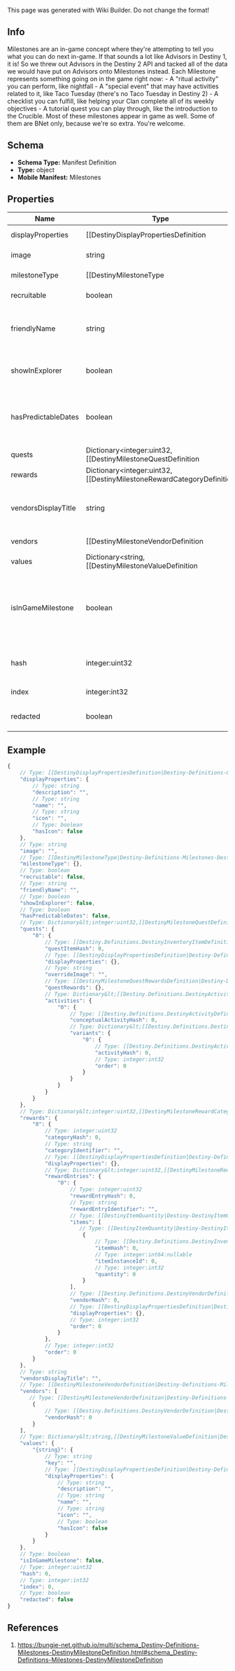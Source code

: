 <span class="wiki-builder">This page was generated with Wiki Builder. Do not change the format!</span>

## Info
Milestones are an in-game concept where they're attempting to tell you what you can do next in-game. If that sounds a lot like Advisors in Destiny 1, it is! So we threw out Advisors in the Destiny 2 API and tacked all of the data we would have put on Advisors onto Milestones instead. Each Milestone represents something going on in the game right now: - A &quot;ritual activity&quot; you can perform, like nightfall - A &quot;special event&quot; that may have activities related to it, like Taco Tuesday (there's no Taco Tuesday in Destiny 2) - A checklist you can fulfill, like helping your Clan complete all of its weekly objectives - A tutorial quest you can play through, like the introduction to the Crucible. Most of these milestones appear in game as well. Some of them are BNet only, because we're so extra. You're welcome.

## Schema
* **Schema Type:** Manifest Definition
* **Type:** object
* **Mobile Manifest:** Milestones

## Properties
Name | Type | Description
---- | ---- | -----------
displayProperties | [[DestinyDisplayPropertiesDefinition|Destiny-Definitions-Common-DestinyDisplayPropertiesDefinition]]:Definition | 
image | string | A custom image someone made just for the milestone. Isn't that special?
milestoneType | [[DestinyMilestoneType|Destiny-Definitions-Milestones-DestinyMilestoneType]]:Enum | An enumeration listing one of the possible types of milestones. Check out the DestinyMilestoneType enum for more info!
recruitable | boolean | If True, then the Milestone has been integrated with BNet's recruiting feature.
friendlyName | string | If the milestone has a friendly identifier for association with other features - such as Recruiting - that identifier can be found here. This is &quot;friendly&quot; in that it looks better in a URL than whatever the identifier for the Milestone actually is.
showInExplorer | boolean | If TRUE, this entry should be returned in the list of milestones for the &quot;Explore Destiny&quot; (i.e. new BNet homepage) features of Bungie.net (as long as the underlying event is active)
hasPredictableDates | boolean | A shortcut for clients - and the server - to understand whether we can predict the start and end dates for this event. In practice, there are multiple ways that an event could have predictable date ranges, but not all events will be able to be predicted via any mechanism (for instance, events that are manually triggered on and off)
quests | Dictionary&lt;integer:uint32,[[DestinyMilestoneQuestDefinition|Destiny-Definitions-Milestones-DestinyMilestoneQuestDefinition]]:Definition&gt; | The full set of possible Quests that give the overview of the Milestone event/activity in question. Only one of these can be active at a time for a given Conceptual Milestone, but many of them may be &quot;available&quot; for the user to choose from. (for instance, with Milestones you can choose from the three available Quests, but only one can be active at a time) Keyed by the quest item.
rewards | Dictionary&lt;integer:uint32,[[DestinyMilestoneRewardCategoryDefinition|Destiny-Definitions-Milestones-DestinyMilestoneRewardCategoryDefinition]]:Definition&gt; | If this milestone can provide rewards, this will define the categories into which the individual reward entries are placed.
vendorsDisplayTitle | string | If you're going to show Vendors for the Milestone, you can use this as a localized &quot;header&quot; for the section where you show that vendor data. It'll provide a more context-relevant clue about what the vendor's role is in the Milestone.
vendors | [[DestinyMilestoneVendorDefinition|Destiny-Definitions-Milestones-DestinyMilestoneVendorDefinition]]:Definition[] | Sometimes, milestones will have rewards provided by Vendors. This definition gives the information needed to understand which vendors are relevant, the order in which they should be returned if order matters, and the conditions under which the Vendor is relevant to the user.
values | Dictionary&lt;string,[[DestinyMilestoneValueDefinition|Destiny-Definitions-Milestones-DestinyMilestoneValueDefinition]]:Definition&gt; | Sometimes, milestones will have arbitrary values associated with them that are of interest to us or to third party developers. This is the collection of those values' definitions, keyed by the identifier of the value and providing useful definition information such as localizable names and descriptions for the value.
isInGameMilestone | boolean | Some milestones are explicit objectives that you can see and interact with in the game. Some milestones are more conceptual, built by BNet to help advise you on activities and events that happen in-game but that aren't explicitly shown in game as Milestones. If this is TRUE, you can see this as a milestone in the game. If this is FALSE, it's an event or activity you can participate in, but you won't see it as a Milestone in the game's UI.
hash | integer:uint32 | The unique identifier for this entity. Guaranteed to be unique for the type of entity, but not globally. When entities refer to each other in Destiny content, it is this hash that they are referring to.
index | integer:int32 | The index of the entity as it was found in the investment tables.
redacted | boolean | If this is true, then there is an entity with this identifier/type combination, but BNet is not yet allowed to show it. Sorry!

## Example
```javascript
{
    // Type: [[DestinyDisplayPropertiesDefinition|Destiny-Definitions-Common-DestinyDisplayPropertiesDefinition]]:Definition
    "displayProperties": {
        // Type: string
        "description": "",
        // Type: string
        "name": "",
        // Type: string
        "icon": "",
        // Type: boolean
        "hasIcon": false
    },
    // Type: string
    "image": "",
    // Type: [[DestinyMilestoneType|Destiny-Definitions-Milestones-DestinyMilestoneType]]:Enum
    "milestoneType": {},
    // Type: boolean
    "recruitable": false,
    // Type: string
    "friendlyName": "",
    // Type: boolean
    "showInExplorer": false,
    // Type: boolean
    "hasPredictableDates": false,
    // Type: Dictionary&lt;integer:uint32,[[DestinyMilestoneQuestDefinition|Destiny-Definitions-Milestones-DestinyMilestoneQuestDefinition]]:Definition&gt;
    "quests": {
        "0": {
            // Type: [[Destiny.Definitions.DestinyInventoryItemDefinition|Destiny-Definitions-DestinyInventoryItemDefinition]]:integer:uint32
            "questItemHash": 0,
            // Type: [[DestinyDisplayPropertiesDefinition|Destiny-Definitions-Common-DestinyDisplayPropertiesDefinition]]:Definition
            "displayProperties": {},
            // Type: string
            "overrideImage": "",
            // Type: [[DestinyMilestoneQuestRewardsDefinition|Destiny-Definitions-Milestones-DestinyMilestoneQuestRewardsDefinition]]:Definition
            "questRewards": {},
            // Type: Dictionary&lt;[[Destiny.Definitions.DestinyActivityDefinition|Destiny-Definitions-DestinyActivityDefinition]]:integer:uint32,[[DestinyMilestoneActivityDefinition|Destiny-Definitions-Milestones-DestinyMilestoneActivityDefinition]]:Definition&gt;
            "activities": {
                "0": {
                    // Type: [[Destiny.Definitions.DestinyActivityDefinition|Destiny-Definitions-DestinyActivityDefinition]]:integer:uint32
                    "conceptualActivityHash": 0,
                    // Type: Dictionary&lt;[[Destiny.Definitions.DestinyActivityDefinition|Destiny-Definitions-DestinyActivityDefinition]]:integer:uint32,[[DestinyMilestoneActivityVariantDefinition|Destiny-Definitions-Milestones-DestinyMilestoneActivityVariantDefinition]]:Definition&gt;
                    "variants": {
                        "0": {
                            // Type: [[Destiny.Definitions.DestinyActivityDefinition|Destiny-Definitions-DestinyActivityDefinition]]:integer:uint32
                            "activityHash": 0,
                            // Type: integer:int32
                            "order": 0
                        }
                    }
                }
            }
        }
    },
    // Type: Dictionary&lt;integer:uint32,[[DestinyMilestoneRewardCategoryDefinition|Destiny-Definitions-Milestones-DestinyMilestoneRewardCategoryDefinition]]:Definition&gt;
    "rewards": {
        "0": {
            // Type: integer:uint32
            "categoryHash": 0,
            // Type: string
            "categoryIdentifier": "",
            // Type: [[DestinyDisplayPropertiesDefinition|Destiny-Definitions-Common-DestinyDisplayPropertiesDefinition]]:Definition
            "displayProperties": {},
            // Type: Dictionary&lt;integer:uint32,[[DestinyMilestoneRewardEntryDefinition|Destiny-Definitions-Milestones-DestinyMilestoneRewardEntryDefinition]]:Definition&gt;
            "rewardEntries": {
                "0": {
                    // Type: integer:uint32
                    "rewardEntryHash": 0,
                    // Type: string
                    "rewardEntryIdentifier": "",
                    // Type: [[DestinyItemQuantity|Destiny-DestinyItemQuantity]][]
                    "items": [
                       // Type: [[DestinyItemQuantity|Destiny-DestinyItemQuantity]]
                        {
                            // Type: [[Destiny.Definitions.DestinyInventoryItemDefinition|Destiny-Definitions-DestinyInventoryItemDefinition]]:integer:uint32
                            "itemHash": 0,
                            // Type: integer:int64:nullable
                            "itemInstanceId": 0,
                            // Type: integer:int32
                            "quantity": 0
                        }
                    ],
                    // Type: [[Destiny.Definitions.DestinyVendorDefinition|Destiny-Definitions-DestinyVendorDefinition]]:integer:uint32:nullable
                    "vendorHash": 0,
                    // Type: [[DestinyDisplayPropertiesDefinition|Destiny-Definitions-Common-DestinyDisplayPropertiesDefinition]]:Definition
                    "displayProperties": {},
                    // Type: integer:int32
                    "order": 0
                }
            },
            // Type: integer:int32
            "order": 0
        }
    },
    // Type: string
    "vendorsDisplayTitle": "",
    // Type: [[DestinyMilestoneVendorDefinition|Destiny-Definitions-Milestones-DestinyMilestoneVendorDefinition]]:Definition[]
    "vendors": [
       // Type: [[DestinyMilestoneVendorDefinition|Destiny-Definitions-Milestones-DestinyMilestoneVendorDefinition]]:Definition
        {
            // Type: [[Destiny.Definitions.DestinyVendorDefinition|Destiny-Definitions-DestinyVendorDefinition]]:integer:uint32
            "vendorHash": 0
        }
    ],
    // Type: Dictionary&lt;string,[[DestinyMilestoneValueDefinition|Destiny-Definitions-Milestones-DestinyMilestoneValueDefinition]]:Definition&gt;
    "values": {
        "{string}": {
            // Type: string
            "key": "",
            // Type: [[DestinyDisplayPropertiesDefinition|Destiny-Definitions-Common-DestinyDisplayPropertiesDefinition]]:Definition
            "displayProperties": {
                // Type: string
                "description": "",
                // Type: string
                "name": "",
                // Type: string
                "icon": "",
                // Type: boolean
                "hasIcon": false
            }
        }
    },
    // Type: boolean
    "isInGameMilestone": false,
    // Type: integer:uint32
    "hash": 0,
    // Type: integer:int32
    "index": 0,
    // Type: boolean
    "redacted": false
}

```

## References
1. https://bungie-net.github.io/multi/schema_Destiny-Definitions-Milestones-DestinyMilestoneDefinition.html#schema_Destiny-Definitions-Milestones-DestinyMilestoneDefinition

